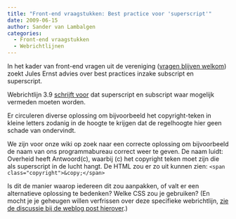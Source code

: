 ```yaml
---
title: "Front-end vraagstukken: Best practice voor 'superscript'"
date: 2009-06-15
author: Sander van Lambalgen
categories: 
  - Front-end vraagstukken
  - Webrichtlijnen
---
```

In het kader van front-end vragen uit de vereniging ([vragen blijven welkom](/contact)) zoekt Jules Ernst advies over best practices inzake subscript en superscript.

Webrichtlijn 3.9 [schrijft voor](http://www.webrichtlijnen.nl/handleiding/ontwikkeling/productie/beschrijvende-markup/het-schrijven-van/tekstopmaak/#superscript-subscript) dat superscript en subscript waar mogelijk vermeden moeten worden.

Er circuleren diverse oplossing om bijvoorbeeld het copyright-teken in kleine letters zodanig in de hoogte te krijgen dat de regelhoogte hier geen schade van ondervindt.

We zijn voor onze wiki op zoek naar een correcte oplossing om bijvoorbeeld de naam van ons programmabureau correct weer te geven. De naam luidt: Overheid heeft Antwoord(c), waarbij (c) het copyright teken moet zijn die als superscript in de lucht hangt.
De HTML zou er zo uit kunnen zien: `<span class="copyright">&copy;</span>`

Is dit de manier waarop iedereen dit zou aanpakken, of valt er een alternatieve oplossing te bedenken? Welke CSS zou je gebruiken? (En mocht je je geheugen willen verfrissen over deze specifieke webrichtlijn, [zie de discussie bij de weblog post hierover](/blog/2008/04/webrichtlijnen-definities-wijzigingen).)
